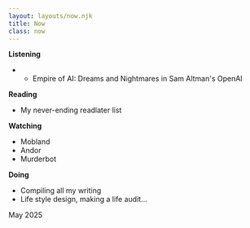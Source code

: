 ```yaml
---
layout: layouts/now.njk
title: Now
class: now
---
```


**Listening**
- * Empire of AI: Dreams and Nightmares in Sam Altman's OpenAI

**Reading**
- My never-ending readlater list

**Watching**
- Mobland
- Andor
- Murderbot
  
**Doing**
- Compiling all my writing   
- Life style design, making a life audit...

May 2025